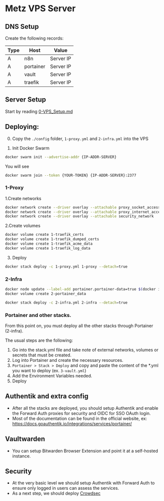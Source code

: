 # Metz VPS Server

## DNS Setup

Create the following records:

| Type | Host      | Value     |
| ---- | --------- | --------- |
| A    | n8n       | Server IP |
| A    | portainer | Server IP |
| A    | vault     | Server IP |
| A    | traefik   | Server IP |

## Server Setup

Start by reading [0-VPS_Setup.md](https://github.com/Thaloz/metz-vps/blob/main/0-VPS_Setup.md)

## Deploying:

0. Copy the `./config` folder, `1-proxy.yml` and `2-infra.yml` into the VPS

1. Init Docker Swarm

```sh
docker swarm init --advertise-addr {IP-ADDR-SERVER}
```

You will see

```sh
docker swarm join --token {YOUR-TOKEN} {IP-ADDR-SERVER}:2377
```

### 1-Proxy

1.Create networks

```sh
docker network create --driver overlay --attachable proxy_socket_access_network
docker network create --driver overlay --attachable proxy_internet_access_network
docker network create --driver overlay --attachable security_network
```

2.Create volumes

```sh
docker volume create 1-traefik_certs
docker volume create 1-traefik_dumped_certs
docker volume create 1-traefik_acme_data
docker volume create 1-traefik_log_data
```

3. Deploy

```sh
docker stack deploy -c 1-proxy.yml 1-proxy --detach=true
```

### 2-Infra

```sh
docker node update --label-add portainer.portainer-data=true $(docker info -f '{{.Swarm.NodeID}}')
docker volume create 2-portainer_data
```

```sh
docker stack deploy -c 2-infra.yml 2-infra --detach=true
```

### Portainer and other stacks.

From this point on, you must deploy all the other stacks through Portainer (2-infra).

The usual steps are the following:

1. Go into the stack.yml file and take note of external networks, volumes or secrets that must be created.
2. Log into Portainer and create the necessary resources.
3. `Portainer > Stack > Deploy` and copy and paste the content of the \*.yml you want to deploy (ex. `3-vault.yml`)
4. Add the Environment Variables needed.
5. Deploy

## Authentik and extra config

- After all the stacks are deployed, you should setup Authentik and enable the Forward Auth proxies for security and OIDC for SSO OAuth login.
- Most of the documentation can be found in the official website, ex: https://docs.goauthentik.io/integrations/services/portainer/

## Vaultwarden

- You can setup Bitwarden Browser Extension and point it at a self-hosted instance.

## Security

- At the very basic level we should setup Authentik with Forward Auth to ensure only logged in users can assess the services.
- As a next step, we should deploy [Crowdsec](https://www.crowdsec.net/)
